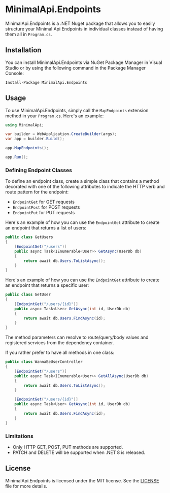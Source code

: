 # MinimalApi.Endpoints

MinimalApi.Endpoints is a .NET Nuget package that allows you to easily structure your Minimal Api Endpoints in individual classes instead of having them all in `Program.cs`.

## Installation

You can install MinimalApi.Endpoints via NuGet Package Manager in Visual Studio or by using the following command in the Package Manager Console:

```
Install-Package MinimalApi.Endpoints
```

## Usage

To use MinimalApi.Endpoints, simply call the `MapEndpoints` extension method in your `Program.cs`. Here's an example:

```csharp
using MinimalApi;

var builder = WebApplication.CreateBuilder(args);
var app = builder.Build();

app.MapEndpoints();

app.Run();
```

### Defining Endpoint Classes

To define an endpoint class, create a simple class that contains a method decorated with one of the following attributes to indicate the HTTP verb and route pattern for the endpoint:

- `EndpointGet` for GET requests
- `EndpointPost` for POST requests
- `EndpointPut` for PUT requests

Here's an example of how you can use the `EndpointGet` attribute to create an endpoint that returns a list of users:

```csharp
public class GetUsers
{
    [EndpointGet("/users")]
    public async Task<IEnumerable<User>> GetAsync(UserDb db)
    {
        return await db.Users.ToListAsync();
    }
}
```

Here's an example of how you can use the `EndpointGet` attribute to create an endpoint that returns a specific user:

```csharp
public class GetUser
{
    [EndpointGet("/users/{id}")]
    public async Task<User> GetAsync(int id, UserDb db)
    {
        return await db.Users.FindAsync(id);
    }
}
```

The method parameters can resolve to route/query/body values and registered services from the dependency container.

If you rather prefer to have all methods in one class:

```csharp
public class WannaBeUserController
{
    [EndpointGet("/users")]
    public async Task<IEnumerable<User>> GetAllAsync(UserDb db)
    {
        return await db.Users.ToListAsync();
    }

    [EndpointGet("/users/{id}")]
    public async Task<User> GetAsync(int id, UserDb db)
    {
        return await db.Users.FindAsync(id);
    }
}
```

### Limitations

- Only HTTP GET, POST, PUT methods are supported.
- PATCH and DELETE will be supported when .NET 8 is released.

## License

MinimalApi.Endpoints is licensed under the MIT license. See the [LICENSE](LICENSE) file for more details.